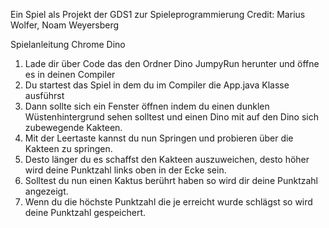 Ein Spiel als Projekt der GDS1 zur Spieleprogrammierung
Credit: Marius Wolfer, Noam Weyersberg





Spielanleitung Chrome Dino
1. Lade dir über Code das den Ordner Dino JumpyRun herunter und öffne es in deinen Compiler
2. Du startest das Spiel in dem du im Compiler die App.java Klasse ausführst
3. Dann sollte sich ein Fenster öffnen indem du einen dunklen Wüstenhintergrund sehen solltest und einen Dino mit auf den Dino sich zubewegende Kakteen.
4. Mit der Leertaste kannst du nun Springen und probieren über die Kakteen zu springen.
5. Desto länger du es schaffst den Kakteen auszuweichen, desto höher wird deine Punktzahl links oben in der Ecke sein.
6. Solltest du nun einen Kaktus berührt haben so wird dir deine Punktzahl angezeigt.
7. Wenn du die höchste Punktzahl die je erreicht wurde schlägst so wird deine Punktzahl gespeichert.
